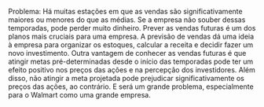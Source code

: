 Problema:
Há muitas estações em que as vendas são significativamente maiores ou menores do que as médias. Se a empresa não souber dessas temporadas, pode perder muito dinheiro. Prever as vendas futuras é um dos planos mais cruciais para uma empresa. A previsão de vendas dá uma ideia à empresa para organizar os estoques, calcular a receita e decidir fazer um novo investimento. Outra vantagem de conhecer as vendas futuras é que atingir metas pré-determinadas desde o início das temporadas pode ter um efeito positivo nos preços das ações e na percepção dos investidores. Além disso, não atingir a meta projetada pode prejudicar significativamente os preços das ações, ao contrário. E será um grande problema, especialmente para o Walmart como uma grande empresa.